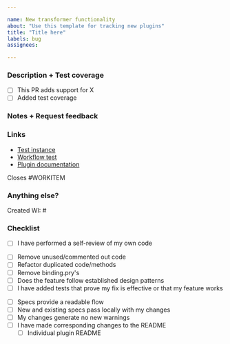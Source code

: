 ```yaml
---

name: New transformer functionality
about: "Use this template for tracking new plugins"
title: "Title here"
labels: bug
assignees: 

---
```

  
### Description + Test coverage
<!--What, why, and how was it changed?-->
- [ ] This PR adds support for X
- [ ] Added test coverage
<!--Is there a spec for every available option? -->
<!--Any edge cases that need mention? -->

###  Notes + Request feedback

### Links
- [Test instance](url)
- [Workflow test](url)
- [Plugin documentation](url)

Closes #WORKITEM

### Anything else?
<!-- any work items created? -->
Created WI: #

### Checklist
- [ ] I have performed a self-review of my own code
<!-- sub bullets can be removed to simplify or commented out so they are not visible -->
  - [ ] Remove unused/commented out code
  - [ ] Refactor duplicated code/methods
  - [ ] Remove binding.pry's
  - [ ] Does the feature follow established design patterns
- [ ] I have added tests that prove my fix is effective or that my feature works
<!-- sub bullets can be removed to simplify or commented out so they are not visible -->
  - [ ] Specs provide a readable flow
  - [ ] New and existing specs pass locally with my changes
  - [ ] My changes generate no new warnings
- [ ] I have made corresponding changes to the README
  - [ ] Individual plugin README
